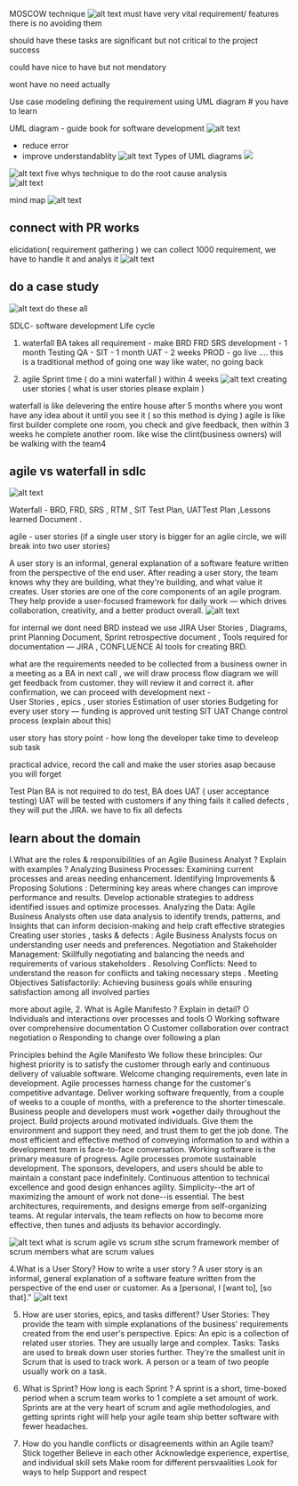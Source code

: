 MOSCOW technique
![alt text](image.png)
must have
    very vital requirement/ features
    there is no avoiding them
    
should have
    these tasks are significant but not critical to the project success 
 
could have
    nice to have but not mendatory

wont have
    no need actually 


Use case modeling
    defining the requirement using UML diagram
    # you have to learn


UML diagram - guide book for software development
![alt text](image-1.png)
- reduce error
- improve understandablity
![alt text](image-2.png)
Types of UML diagrams
![ ](image-3.png)

![alt text](image-4.png)
five whys technique to do the root cause analysis   
![alt text](image-5.png)


mind map
![alt text](image-6.png)

## connect with PR works
elicidation( requirement gathering )
we can collect 1000 requirement, we have to handle it and analys it
![alt text](image-7.png)


## do a case study 
![alt text](image-8.png)
do these all

SDLC- software development Life cycle
1. waterfall
    BA takes all requirement - make BRD FRD SRS
    development - 1 month
    Testing QA - SIT - 1 month
    UAT - 2 weeks
    PROD - go live ....
    this is a traditional method of going one way like water, no going back

2. agile
    Sprint time ( do a mini waterfall ) within 4 weeks
    ![alt text](image-9.png)
    creating user stories ( what is user stories please explain )


waterfall is like delevering the entire house after 5 months where you wont have any idea about it until you see it ( so this method is dying )
agile is like first builder complete one room, you check and give feedback, then within 3 weeks he complete another room. like wise the clint(business owners) will be walking with the team4
## agile vs waterfall in sdlc
![alt text](image-10.png)

Waterfall - BRD, FRD, SRS , RTM , SIT Test Plan, UATTest Plan ,Lessons learned Document .

agile - user stories (if a single user story is bigger for an agile circle, we will break into two user stories)

A user story is an informal, general explanation of a software feature written from the perspective of the end user.
 After reading a user story, the team knows why they are building, what they're building, and what value it creates. 
 User stories are one of the core components of an agile program. They help provide a user-focused framework for daily work — which drives collaboration, creativity, and a better product overall.
 ![alt text](image-11.png)

 for internal we dont need BRD instead we use JIRA
 User Stories , Diagrams, print Planning Document, Sprint retrospective document ,
Tools required for documentation — JIRA , CONFLUENCE
Al tools for creating BRD.



what are the requirements needed to be collected from a business owner in a meeting as a BA
in next call , we will draw process flow diagram we will get feedback from customer. they will review it and correct it.
after confirmation, we can proceed with development
next -  
    User Stories , epics , user stories
    Estimation of user stories
    Budgeting for every user story — funding is approved
    unit testing SIT UAT
    Change control process (explain about this)

user story has
    story point - how long the developer take time to develeop
    sub task

practical advice,
record the call and make the user stories asap because you will forget



Test Plan
BA is not required to do test, BA does UAT ( user acceptance testing)
UAT will be tested with customers
if any thing fails it called defects , they will put the JIRA.
we have to fix all defects

## learn about the domain

I.What are the roles & responsibilities of an Agile Business Analyst ?
Explain with examples ?
Analyzing Business Processes: Examining current processes and areas needing
enhancement.
Identifying Improvements & Proposing Solutions : Determining key areas where changes can
improve performance and results. Develop actionable strategies to address identified issues
and optimize processes.
Analyzing the Data: Agile Business Analysts often use data analysis to identify trends, patterns,
and Insights that can inform decision-making and help craft effective strategies
Creating user stories , tasks & defects : Agile Business Analysts focus on understanding user
needs and preferences.
Negotiation and Stakeholder Management: Skillfully negotiating and balancing the needs
and requirements of various stakeholders .
Resolving Conflicts: Need to understand the reason for conflicts and taking necessary steps .
Meeting Objectives Satisfactorily: Achieving business goals while ensuring satisfaction among
all involved parties


more about agile, 
2. What is Agile Manifesto ? Explain in
detail?
O
Individuals and interactions over processes and tools
O
Working software over comprehensive documentation
O
Customer collaboration over contract negotiation
o
Responding to change over following a plan


Principles behind the Agile Manifesto
We follow these brinciples:
Our highest priority is to satisfy the customer
through early and continuous delivery
of valuable software.
Welcome changing requirements, even late in
development. Agile processes harness change for
the customer's competitive advantage.
Deliver working software frequently, from a
couple of weeks to a couple of months, with a
preference to the shorter timescale.
Business people and developers must work
•ogether daily throughout the project.
Build projects around motivated individuals.
Give them the environment and support they need,
and trust them to get the job done.
The most efficient and effective method of
conveying information to and within a development
team is face-to-face conversation.
Working software is the primary measure of progress.
Agile processes promote sustainable development.
The sponsors, developers, and users should be able
to maintain a constant pace indefinitely.
Continuous attention to technical excellence
and good design enhances agility.
Simplicity--the art of maximizing the amount
of work not done--is essential.
The best architectures, requirements, and designs
emerge from self-organizing teams.
At regular intervals, the team reflects on how
to become more effective, then tunes and adjusts
its behavior accordingly.


![alt text](image-13.png)
what is scrum
agile vs scrum
sthe scrum framework
member of scrum members
what are scrum values


4.What is a User Story? How to write a user story ?
A user story is an informal, general explanation of a software feature written from the perspective of the
end user or customer.
As a [personal, I [want to], [so that]."
![alt text](image-14.png)

5. How are user stories, epics, and tasks different?
User Stories: They provide the team with simple explanations of the business' requirements
created from the end user's perspective.
Epics: An epic is a collection of related user stories. They are usually large and complex.
Tasks: Tasks are used to break down user stories further. They're the smallest unit in Scrum
that is used to track work. A person or a team of two people usually work on a task.

6. What is Sprint? How long is each Sprint ?
A sprint is a short, time-boxed period when a scrum team works to
1
complete a set amount of work.
Sprints are at the very heart of scrum and agile methodologies, and
getting sprints right will help your agile team ship better software with
fewer headaches.


24. How do you handle conflicts or disagreements within an Agile team?
Stick together
Believe in each other
Acknowledge experience, expertise, and individual skill sets
Make room for different persvaalities
Look for ways to help
Support and respect